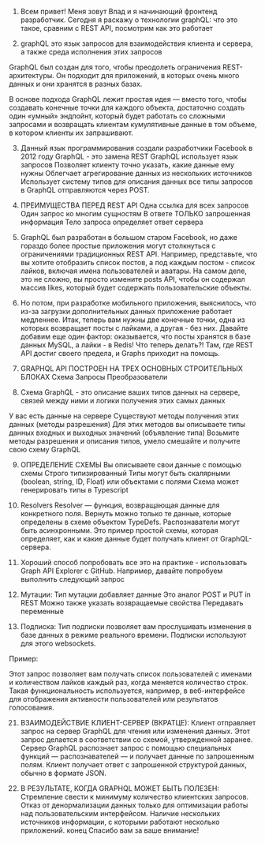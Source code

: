 1. Всем привет!
Меня зовут Влад и я начинающий фронтенд разработчик.
Сегодня я раскажу о технологии graphQL: что это такое, сравним с REST API, посмотрим как это работает

2. graphQL это язык запросов для взаимодействия клиента и сервера, а также среда исполнения этих запросов

GraphQL был создан для того, чтобы преодолеть ограничения REST-архитектуры. Он подходит для приложений, в которых очень много данных и они хранятся в разных базах.

В основе подхода GraphQL лежит простая идея — вместо того, чтобы создавать конечные точки для каждого объекта, достаточно создать один «умный» эндпойнт, который будет работать со сложными запросами и возвращать клиентам кумулятивные данные в том объеме, в котором клиенты их запрашивают.

3. Данный язык программирования создали разработчики Facebook в 2012 году
GraphQL - это замена REST
GraphQL использует язык запросов
Позволяет клиенту точно указать, какие данные ему нужны
Облегчает агрегирование данных из нескольких источников
Использует систему типов для описания данных
все типы запросов в GraphQL отправляются через POST.

4. ПРЕИМУЩЕСТВА ПЕРЕД REST API
Одна ссылка для всех запросов
Один запрос ко многим сущностям
В ответе ТОЛЬКО запрошенная информация
Тело запроса определяет ответ сервера

5. GraphQL был разработан в большом старом Facebook, но даже гораздо более простые приложения могут столкнуться с ограничениями традиционных REST API. Например, представьте, что вы хотите отобразить список постов, а под каждым постом - список лайков, включая имена пользователей и аватары. На самом деле, это не сложно, вы просто измените posts API, чтобы он содержал массив likes, который будет содержать пользовательские объекты.

6. Но потом, при разработке мобильного приложения, выяснилось, что из-за загрузки дополнительных данных приложение работает медленнее. Итак, теперь вам нужны две конечные точки, одна из которых возвращает посты с лайками, а другая - без них. Давайте добавим еще один фактор: оказывается, что посты хранятся в базе данных MySQL, а лайки - в Redis! Что теперь делать?! Там, где REST API достиг своего предела, и Graphs приходит на помощь.

7. GRAPHQL API ПОСТРОЕН НА ТРЕХ ОСНОВНЫХ СТРОИТЕЛЬНЫХ БЛОКАХ
Схема
Запросы
Преобразователи

8. Схема GraphQL - это описание ваших типов данных на сервере, связей между ними и логики получения этих самых данных

У вас есть данные на сервере
Существуют методы получения этих данных (методы разрешения)
Для этих методов вы описываете типы данных входных и выходных значений (объявление типа)
Возьмите методы разрешения и описания типов, умело смешайте и получите свою схему GraphQL

9. ОПРЕДЕЛЕНИЕ СХЕМЫ
Вы описываете свои данные с помощью схемы
Строго типизированный
Типы могут быть скалярными (boolean, string, ID, Float) или объектами с полями
Схема может генерировать типы в Typescript

10. Resolvers
Resolver — функция, возвращающая данные для конкретного поля. Вернуть можно только те данные, которые определены в схеме объектом TypeDefs. Распознаватели могут быть асинхронными.
Это пример простой схемы, которая определяет, как и какие данные будет получать клиент от GraphQL-сервера.

17. Хороший способ попробовать все это на практике - использовать Graph API Explorer с GitHub. Например, давайте попробуем выполнить следующий запрос

19. Мутации:
Тип мутации добавляет данные
Это аналог POST и PUT in REST
Можно также указать возвращаемые свойства
Передавать переменные

20. Подписка:
Тип подписки позволяет вам прослушивать изменения в базе данных в режиме реального времени. Подписки используют для этого websockets.

Пример:

Этот запрос позволяет вам получать список пользователей с именами и количеством лайков каждый раз, когда меняется количество строк. Такая функциональность используется, например, в веб-интерфейсе для отображения активности пользователей или результатов голосования.

21. ВЗАИМОДЕЙСТВИЕ КЛИЕНТ-СЕРВЕР (ВКРАТЦЕ):
Клиент отправляет запрос на сервер GraphQL для чтения или изменения данных. Этот запрос делается в соответствии со схемой, утвержденной заранее.
Сервер GraphQL распознает запрос с помощью специальных функций — распознавателей — и получает данные по запрошенным полям.
Клиент получает ответ с запрошенной структурой данных, обычно в формате JSON.

22. В РЕЗУЛЬТАТЕ, КОГДА GRAPHQL МОЖЕТ БЫТЬ ПОЛЕЗЕН:
Стремление свести к минимуму количество клиентских запросов.
Отказ от денормализации данных только для оптимизации работы над пользовательским интерфейсом.
Наличие нескольких источников информации, с которыми работают несколько приложений.
конец
Спасибо вам за ваше внимание!